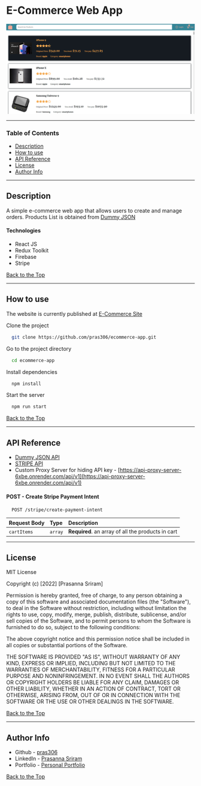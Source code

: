 # E-Commerce Web App

![ECommerceApp](src/assets/images/ecommerce_app.png)

---

### Table of Contents

- [Description](#description)
- [How to use](#how-to-use)
- [API Reference](#api-reference)
- [License](#license)
- [Author Info](#author-info)

---

## Description

A simple e-commerce web app that allows users to create and manage orders. Products List is obtained from [Dummy JSON](https://dummyjson.com/)

#### Technologies

- React JS
- Redux Toolkit
- Firebase
- Stripe

[Back to the Top](#e-commerce-web-app)

---

## How to use

The website is currently published at [E-Commerce Site](https://dummy-ecommerce-app.netlify.app/)

Clone the project 

```bash
  git clone https://github.com/pras306/ecommerce-app.git
```

Go to the project directory

```bash
  cd ecommerce-app
```

Install dependencies

```bash
  npm install
```

Start the server

```bash
  npm run start
```

[Back to the Top](#e-commerce-web-app)

---

## API Reference

- [Dummy JSON API](https://dummyjson.com/)
- [STRIPE API](https://stripe.com/docs/api)
- Custom Proxy Server for hiding API key - [https://api-proxy-server-6xbe.onrender.com/api/v1](https://api-proxy-server-6xbe.onrender.com/api/v1)

#### POST - Create Stripe Payment Intent

```http
  POST /stripe/create-payment-intent
```

|Request Body | Type     | Description                                        |
| :---------- | :------- | :------------------------------------------------- |
| `cartItems` | `array`  | **Required**. an array of all the products in cart |


---

## License

MIT License

Copyright (c) [2022] [Prasanna Sriram]

Permission is hereby granted, free of charge, to any person obtaining a copy
of this software and associated documentation files (the "Software"), to deal
in the Software without restriction, including without limitation the rights
to use, copy, modify, merge, publish, distribute, sublicense, and/or sell
copies of the Software, and to permit persons to whom the Software is
furnished to do so, subject to the following conditions:

The above copyright notice and this permission notice shall be included in all
copies or substantial portions of the Software.

THE SOFTWARE IS PROVIDED "AS IS", WITHOUT WARRANTY OF ANY KIND, EXPRESS OR
IMPLIED, INCLUDING BUT NOT LIMITED TO THE WARRANTIES OF MERCHANTABILITY,
FITNESS FOR A PARTICULAR PURPOSE AND NONINFRINGEMENT. IN NO EVENT SHALL THE
AUTHORS OR COPYRIGHT HOLDERS BE LIABLE FOR ANY CLAIM, DAMAGES OR OTHER
LIABILITY, WHETHER IN AN ACTION OF CONTRACT, TORT OR OTHERWISE, ARISING FROM,
OUT OF OR IN CONNECTION WITH THE SOFTWARE OR THE USE OR OTHER DEALINGS IN THE
SOFTWARE.

[Back to the Top](#e-commerce-web-app)

---

## Author Info

- Github - [pras306](https://github.com/pras306)
- LinkedIn - [Prasanna Sriram](https://www.linkedin.com/in/prasanna-sriram/)
- Portfolio - [Personal Portfolio](https://prasanna-sriram.netlify.app/)

[Back to the Top](#e-commerce-web-app)


